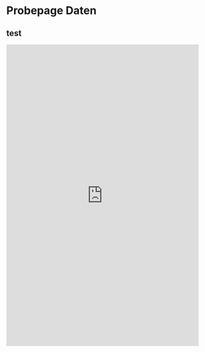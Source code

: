 # Probepage Daten

## test

<iframe 
  title="Preisentwicklung Energieträger  " aria-label="Interactive line chart" id="datawrapper-chart-rhXBx"     
  src="https://datawrapper.dwcdn.net/rhXBx/2/" 
  scrolling="no" 
  frameborder="0" 
  style="width: 0; min-width: 100% !important; border: none;" height="791"
></iframe>

<script 
  type="text/javascript">!function(){"use strict";window.addEventListener("message",(function(e){if(void 0!==e.data["datawrapper-height"]){var t=document.querySelectorAll("iframe");for(var a in e.data["datawrapper-height"])for(var r=0;r<t.length;r++){if(t[r].contentWindow===e.source)t[r].style.height=e.data["datawrapper-height"][a]+"px"}}}))}();
</script>
